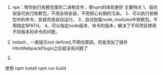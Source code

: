
1. npx：帮你执行依赖包里的二进制文件，使npm的体验更好
主要特点
1、临时安装可执行依赖包，不用全局安装，不用担心长期的污染。
2、可以执行依赖包中的命令，安装完成自动运行。
3、自动加载node_modules中依赖包，不用指定$PATH。
4、可以指定node版本、命令的版本，解决了不同项目使用不同版本的命令的问题。

2. lodash _ 一直提示not defined,不明白原因，但是添加了插件HtmlWebpackPlugin之后就没有问题了 

3. 


使用
npm install
npm run build 